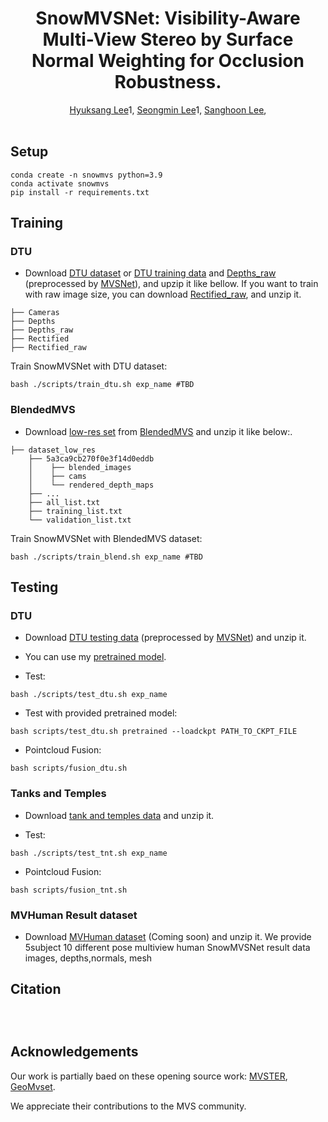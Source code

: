 <h1 align="center">SnowMVSNet: Visibility-Aware Multi-View Stereo by Surface Normal Weighting for Occlusion Robustness.</h1>

<div align="center">
    <a href="https://github.com/melung" target='_blank'>Hyuksang Lee</a>1, 
    <a href="https://scholar.google.co.kr/citations?user=wxAl42AAAAAJ&hl=ko&oi=ao" target='_blank'>Seongmin Lee</a>1, 
    <a href="http://insight.yonsei.ac.kr/gnuboard/bbs/content.php?co_id=member_prof" target='_blank'>Sanghoon Lee</a>, 
</div>

<br />

## Setup
```
conda create -n snowmvs python=3.9
conda activate snowmvs
pip install -r requirements.txt
```

## Training

###    DTU
* Download [DTU dataset](https://roboimagedata.compute.dtu.dk/) or [DTU training data](https://drive.google.com/file/d/1eDjh-_bxKKnEuz5h-HXS7EDJn59clx6V/view)
 and [Depths_raw](https://virutalbuy-public.oss-cn-hangzhou.aliyuncs.com/share/cascade-stereo/CasMVSNet/dtu_data/dtu_train_hr/Depths_raw.zip) 
 (preprocessed by [MVSNet](https://github.com/YoYo000/MVSNet)), and upzip it like bellow. If you want to train with raw image size, you can download [Rectified_raw](http://roboimagedata2.compute.dtu.dk/data/MVS/Rectified.zip), and unzip it.

```                
├── Cameras    
├── Depths
├── Depths_raw   
├── Rectified
├── Rectified_raw                                
```

Train SnowMVSNet with DTU dataset: 
```
bash ./scripts/train_dtu.sh exp_name #TBD
```

###    BlendedMVS
* Download [low-res set](https://drive.google.com/file/d/1ilxls-VJNvJnB7IaFj7P0ehMPr7ikRCb/view) from [BlendedMVS](https://github.com/YoYo000/BlendedMVS) and unzip it like below:.

```                
├── dataset_low_res 
    ├── 5a3ca9cb270f0e3f14d0eddb      
    │    ├── blended_images
    │    ├── cams
    │    └── rendered_depth_maps
    ├── ...
    ├── all_list.txt
    ├── training_list.txt
    └── validation_list.txt                    
``` 

Train SnowMVSNet with BlendedMVS dataset: 
```
bash ./scripts/train_blend.sh exp_name #TBD
```


## Testing
###    DTU

* Download [DTU testing data](https://drive.google.com/open?id=135oKPefcPTsdtLRzoDAQtPpHuoIrpRI_) (preprocessed by [MVSNet](https://github.com/YoYo000/MVSNet)) and unzip it.
* You can use my [pretrained model](https://drive.google.com/file/d/1bIgGtPT_aSCm_-DEExfQ1-ngoR1chyOI/view?usp=drive_link).

* Test:
```
bash ./scripts/test_dtu.sh exp_name
```
* Test with provided pretrained model:
```
bash scripts/test_dtu.sh pretrained --loadckpt PATH_TO_CKPT_FILE
```

* Pointcloud Fusion:
```
bash scripts/fusion_dtu.sh
```

###    Tanks and Temples

* Download [tank and temples data](https://drive.google.com/file/d/1YArOJaX9WVLJh4757uE8AEREYkgszrCo/view) and unzip it.

* Test:
```
bash ./scripts/test_tnt.sh exp_name
```

* Pointcloud Fusion:
```
bash scripts/fusion_tnt.sh
```

###    MVHuman Result dataset

* Download [MVHuman dataset](TBD) (Coming soon) and unzip it. We provide 5subject 10 different pose multiview human SnowMVSNet result data  images, depths,normals, mesh



## Citation
```



```


## Acknowledgements
Our work is partially baed on these opening source work: [MVSTER](https://github.com/JeffWang987/MVSTER), [GeoMvset](https://github.com/doubleZ0108/GeoMVSNet).

We appreciate their contributions to the MVS community.

